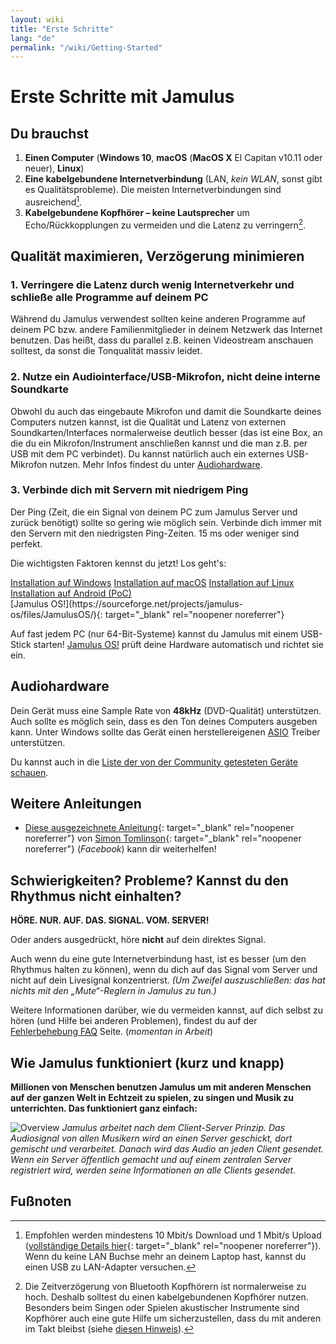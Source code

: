 ```yaml
---
layout: wiki
title: "Erste Schritte"
lang: "de"
permalink: "/wiki/Getting-Started"
---
```


# Erste Schritte mit Jamulus

## Du brauchst

1.  **Einen Computer** (**Windows 10**, **macOS** (**MacOS X** El Capitan v10.11 oder neuer), **Linux**)
2.  **Eine kabelgebundene Internetverbindung** (LAN, _kein WLAN_, sonst gibt es Qualitätsprobleme). Die meisten Internetverbindungen sind ausreichend[^1].
3.  **Kabelgebundene Kopfhörer – keine Lautsprecher** um Echo/Rückkopplungen zu vermeiden und die Latenz zu verringern[^2].

## Qualität maximieren, Verzögerung minimieren

### 1. Verringere die Latenz durch wenig Internetverkehr und schließe alle Programme auf deinem PC

Während du Jamulus verwendest sollten keine anderen Programme auf deinem PC bzw. andere Familienmitglieder in deinem Netzwerk das Internet benutzen. Das heißt, dass du parallel z.B. keinen Videostream anschauen solltest, da sonst die Tonqualität massiv leidet.

### 2. Nutze ein Audiointerface/USB-Mikrofon, nicht deine interne Soundkarte

Obwohl du auch das eingebaute Mikrofon und damit die Soundkarte deines Computers nutzen kannst, ist die Qualität und Latenz von externen Soundkarten/Interfaces normalerweise deutlich besser (das ist eine Box, an die du ein Mikrofon/Instrument anschließen kannst und die man z.B. per USB mit dem PC verbindet). Du kannst natürlich auch ein externes USB-Mikrofon nutzen. Mehr Infos findest du unter [Audiohardware](#audiohardware).


### 3. Verbinde dich mit Servern mit niedrigem Ping
Der Ping (Zeit, die ein Signal von deinem PC zum Jamulus Server und zurück benötigt) sollte so gering wie möglich sein. Verbinde dich immer mit den Servern mit den niedrigsten Ping-Zeiten. 15 ms oder weniger sind perfekt.

Die wichtigsten Faktoren kennst du jetzt! Los geht's:

<div class="fx-row fx-row-start-xs button-container">
  <a href="Installation-for-Windows" class="button fx-col-100-xs">Installation auf Windows</a>
  <a href="Installation-for-Macintosh" class="button fx-col-100-xs">Installation auf macOS</a>
  <a href="Installation-for-Linux" class="button fx-col-100-xs">Installation auf Linux</a>
  <a href="Installation-for-Android" class="button fx-col-100-xs">Installation auf Android (PoC)</a>
</div>
[Jamulus OS!](https://sourceforge.net/projects/jamulus-os/files/JamulusOS/){: target="_blank" rel="noopener noreferrer"}

Auf fast jedem PC (nur 64-Bit-Systeme) kannst du Jamulus mit einem USB-Stick starten! [Jamulus OS!](https://sourceforge.net/projects/jamulus-os/files/JamulusOS/) prüft deine Hardware automatisch und richtet sie ein.

## Audiohardware
Dein Gerät muss eine Sample Rate von **48kHz** (DVD-Qualität) unterstützen. Auch sollte es möglich sein, dass es den Ton deines Computers ausgeben kann. Unter Windows sollte das Gerät einen herstellereigenen [ASIO](https://de.wikipedia.org/wiki/Audio_Stream_Input/Output) Treiber unterstützen.

Du kannst auch in die [Liste der von der Community getesteten Geräte schauen](/kb/2021/01/05/Jamulus-Sound-Devices.html).

## Weitere Anleitungen

* [Diese ausgezeichnete Anleitung](https://www.facebook.com/notes/jamulus-online-musicianssingers-jamming/idiots-guide-to-jamulus-app/510044532903831/){: target="_blank" rel="noopener noreferrer"} von [Simon Tomlinson](https://www.facebook.com/simon.james.tomlinson?eid=ARBQoY3KcZAtS3pGdLJuqvQTeRSOo4gHdQZT7nNzOt1oPMGgZ4_3GERe-rOyH5PxsSHVYYXjWwcqd71a){: target="_blank" rel="noopener noreferrer"} (_Facebook_) kann dir weiterhelfen!

## Schwierigkeiten? Probleme? Kannst du den Rhythmus nicht einhalten?

**HÖRE. NUR. AUF. DAS. SIGNAL. VOM. SERVER!**

Oder anders ausgedrückt, höre **nicht** auf dein direktes Signal.

Auch wenn du eine gute Internetverbindung hast, ist es besser (um den Rhythmus halten zu können), wenn du dich auf das Signal vom Server und nicht auf dein Livesignal konzentrierst. _(Um Zweifel auszuschließen: das hat nichts mit den „Mute“-Reglern in Jamulus zu tun.)_

Weitere Informationen darüber, wie du vermeiden kannst, auf dich selbst zu hören (und Hilfe bei anderen Problemen), findest du auf der [Fehlerbehebung FAQ](Client-Troubleshooting) Seite. (_momentan in Arbeit_)

## Wie Jamulus funktioniert (kurz und knapp)

**Millionen von Menschen benutzen Jamulus um mit anderen Menschen auf der ganzen Welt in Echtzeit zu spielen, zu singen und Musik zu unterrichten. Das funktioniert ganz einfach:**

![Overview](https://user-images.githubusercontent.com/4561747/79309764-bd387280-7ef2-11ea-9d81-1e81302525e6.png)
_Jamulus arbeitet nach dem Client-Server Prinzip. Das Audiosignal von allen Musikern wird an einen Server geschickt, dort gemischt und verarbeitet. Danach wird das Audio an jeden Client gesendet. Wenn ein Server öffentlich gemacht und auf einem zentralen Server registriert wird, werden seine Informationen an alle Clients gesendet._

## Fußnoten
[^1]: Empfohlen werden mindestens 10 Mbit/s Download und 1 Mbit/s Upload ([vollständige Details hier](Network-Requirements){: target="_blank" rel="noopener noreferrer"}). Wenn du keine LAN Buchse mehr an deinem Laptop hast, kannst du einen USB zu LAN-Adapter versuchen.
[^2]: Die Zeitverzögerung von Bluetooth Kopfhörern ist normalerweise zu hoch. Deshalb solltest du einen kabelgebundenen Kopfhörer nutzen. Besonders beim Singen oder Spielen akustischer Instrumente sind Kopfhörer auch eine gute Hilfe um sicherzustellen, dass du mit anderen im Takt bleibst (siehe [diesen Hinweis](Getting-Started#schwierigkeiten-probleme-kannst-du-den-rhythmus-nicht-einhalten)).
